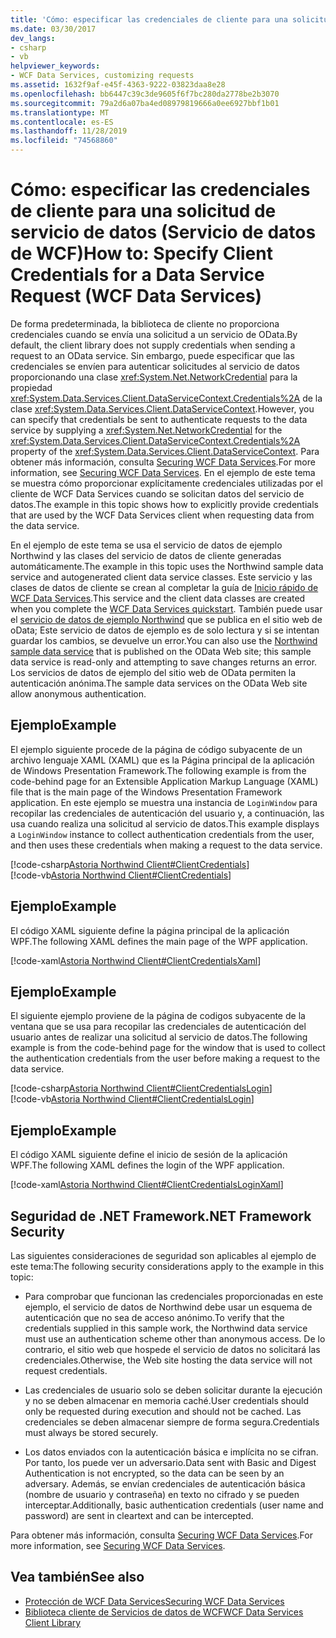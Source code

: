 ```yaml
---
title: 'Cómo: especificar las credenciales de cliente para una solicitud de servicio de datos (Servicio de datos de WCF)'
ms.date: 03/30/2017
dev_langs:
- csharp
- vb
helpviewer_keywords:
- WCF Data Services, customizing requests
ms.assetid: 1632f9af-e45f-4363-9222-03823daa8e28
ms.openlocfilehash: bb6447c39c3de9605f6f7bc280da2778be2b3070
ms.sourcegitcommit: 79a2d6a07ba4ed08979819666a0ee6927bbf1b01
ms.translationtype: MT
ms.contentlocale: es-ES
ms.lasthandoff: 11/28/2019
ms.locfileid: "74568860"
---
```

# <a name="how-to-specify-client-credentials-for-a-data-service-request-wcf-data-services"></a><span data-ttu-id="e7a9e-102">Cómo: especificar las credenciales de cliente para una solicitud de servicio de datos (Servicio de datos de WCF)</span><span class="sxs-lookup"><span data-stu-id="e7a9e-102">How to: Specify Client Credentials for a Data Service Request (WCF Data Services)</span></span>
<span data-ttu-id="e7a9e-103">De forma predeterminada, la biblioteca de cliente no proporciona credenciales cuando se envía una solicitud a un servicio de OData.</span><span class="sxs-lookup"><span data-stu-id="e7a9e-103">By default, the client library does not supply credentials when sending a request to an OData service.</span></span> <span data-ttu-id="e7a9e-104">Sin embargo, puede especificar que las credenciales se envíen para autenticar solicitudes al servicio de datos proporcionando una clase <xref:System.Net.NetworkCredential> para la propiedad <xref:System.Data.Services.Client.DataServiceContext.Credentials%2A> de la clase <xref:System.Data.Services.Client.DataServiceContext>.</span><span class="sxs-lookup"><span data-stu-id="e7a9e-104">However, you can specify that credentials be sent to authenticate requests to the data service by supplying a <xref:System.Net.NetworkCredential> for the <xref:System.Data.Services.Client.DataServiceContext.Credentials%2A> property of the <xref:System.Data.Services.Client.DataServiceContext>.</span></span> <span data-ttu-id="e7a9e-105">Para obtener más información, consulta [Securing WCF Data Services](securing-wcf-data-services.md).</span><span class="sxs-lookup"><span data-stu-id="e7a9e-105">For more information, see [Securing WCF Data Services](securing-wcf-data-services.md).</span></span> <span data-ttu-id="e7a9e-106">En el ejemplo de este tema se muestra cómo proporcionar explícitamente credenciales utilizadas por el cliente de WCF Data Services cuando se solicitan datos del servicio de datos.</span><span class="sxs-lookup"><span data-stu-id="e7a9e-106">The example in this topic shows how to explicitly provide credentials that are used by the WCF Data Services client when requesting data from the data service.</span></span>  
  
 <span data-ttu-id="e7a9e-107">En el ejemplo de este tema se usa el servicio de datos de ejemplo Northwind y las clases del servicio de datos de cliente generadas automáticamente.</span><span class="sxs-lookup"><span data-stu-id="e7a9e-107">The example in this topic uses the Northwind sample data service and autogenerated client data service classes.</span></span> <span data-ttu-id="e7a9e-108">Este servicio y las clases de datos de cliente se crean al completar la guía de [Inicio rápido de WCF Data Services](quickstart-wcf-data-services.md).</span><span class="sxs-lookup"><span data-stu-id="e7a9e-108">This service and the client data classes are created when you complete the [WCF Data Services quickstart](quickstart-wcf-data-services.md).</span></span> <span data-ttu-id="e7a9e-109">También puede usar el [servicio de datos de ejemplo Northwind](https://go.microsoft.com/fwlink/?LinkId=187426) que se publica en el sitio web de oData; Este servicio de datos de ejemplo es de solo lectura y si se intentan guardar los cambios, se devuelve un error.</span><span class="sxs-lookup"><span data-stu-id="e7a9e-109">You can also use the [Northwind sample data service](https://go.microsoft.com/fwlink/?LinkId=187426) that is published on the OData Web site; this sample data service is read-only and attempting to save changes returns an error.</span></span> <span data-ttu-id="e7a9e-110">Los servicios de datos de ejemplo del sitio web de OData permiten la autenticación anónima.</span><span class="sxs-lookup"><span data-stu-id="e7a9e-110">The sample data services on the OData Web site allow anonymous authentication.</span></span>  
  
## <a name="example"></a><span data-ttu-id="e7a9e-111">Ejemplo</span><span class="sxs-lookup"><span data-stu-id="e7a9e-111">Example</span></span>  
 <span data-ttu-id="e7a9e-112">El ejemplo siguiente procede de la página de código subyacente de un archivo lenguaje XAML (XAML) que es la Página principal de la aplicación de Windows Presentation Framework.</span><span class="sxs-lookup"><span data-stu-id="e7a9e-112">The following example is from the code-behind page for an Extensible Application Markup Language (XAML) file that is the main page of the Windows Presentation Framework application.</span></span> <span data-ttu-id="e7a9e-113">En este ejemplo se muestra una instancia de `LoginWindow` para recopilar las credenciales de autenticación del usuario y, a continuación, las usa cuando realiza una solicitud al servicio de datos.</span><span class="sxs-lookup"><span data-stu-id="e7a9e-113">This example displays a `LoginWindow` instance to collect authentication credentials from the user, and then uses these credentials when making a request to the data service.</span></span>  
  
 [!code-csharp[Astoria Northwind Client#ClientCredentials](../../../../samples/snippets/csharp/VS_Snippets_Misc/astoria_northwind_client/cs/clientcredentials.xaml.cs#clientcredentials)]  
 [!code-vb[Astoria Northwind Client#ClientCredentials](../../../../samples/snippets/visualbasic/VS_Snippets_Misc/astoria_northwind_client/vb/clientcredentials.xaml.vb#clientcredentials)]
  
## <a name="example"></a><span data-ttu-id="e7a9e-114">Ejemplo</span><span class="sxs-lookup"><span data-stu-id="e7a9e-114">Example</span></span>  
 <span data-ttu-id="e7a9e-115">El código XAML siguiente define la página principal de la aplicación WPF.</span><span class="sxs-lookup"><span data-stu-id="e7a9e-115">The following XAML defines the main page of the WPF application.</span></span>  
  
 [!code-xaml[Astoria Northwind Client#ClientCredentialsXaml](../../../../samples/snippets/csharp/VS_Snippets_Misc/astoria_northwind_client/cs/clientcredentials.xaml#clientcredentialsxaml)]  
  
## <a name="example"></a><span data-ttu-id="e7a9e-116">Ejemplo</span><span class="sxs-lookup"><span data-stu-id="e7a9e-116">Example</span></span>  
 <span data-ttu-id="e7a9e-117">El siguiente ejemplo proviene de la página de codigos subyacente de la ventana que se usa para recopilar las credenciales de autenticación del usuario antes de realizar una solicitud al servicio de datos.</span><span class="sxs-lookup"><span data-stu-id="e7a9e-117">The following example is from the code-behind page for the window that is used to collect the authentication credentials from the user before making a request to the data service.</span></span>  
  
 [!code-csharp[Astoria Northwind Client#ClientCredentialsLogin](../../../../samples/snippets/csharp/VS_Snippets_Misc/astoria_northwind_client/cs/clientcredentialslogin.xaml.cs#clientcredentialslogin)]  
 [!code-vb[Astoria Northwind Client#ClientCredentialsLogin](../../../../samples/snippets/visualbasic/VS_Snippets_Misc/astoria_northwind_client/vb/clientcredentialslogin.xaml.vb#clientcredentialslogin)]
  
## <a name="example"></a><span data-ttu-id="e7a9e-118">Ejemplo</span><span class="sxs-lookup"><span data-stu-id="e7a9e-118">Example</span></span>  
 <span data-ttu-id="e7a9e-119">El código XAML siguiente define el inicio de sesión de la aplicación WPF.</span><span class="sxs-lookup"><span data-stu-id="e7a9e-119">The following XAML defines the login of the WPF application.</span></span>  
  
 [!code-xaml[Astoria Northwind Client#ClientCredentialsLoginXaml](../../../../samples/snippets/csharp/VS_Snippets_Misc/astoria_northwind_client/cs/clientcredentialslogin.xaml#clientcredentialsloginxaml)]  
  
## <a name="net-framework-security"></a><span data-ttu-id="e7a9e-120">Seguridad de .NET Framework</span><span class="sxs-lookup"><span data-stu-id="e7a9e-120">.NET Framework Security</span></span>  
 <span data-ttu-id="e7a9e-121">Las siguientes consideraciones de seguridad son aplicables al ejemplo de este tema:</span><span class="sxs-lookup"><span data-stu-id="e7a9e-121">The following security considerations apply to the example in this topic:</span></span>  
  
- <span data-ttu-id="e7a9e-122">Para comprobar que funcionan las credenciales proporcionadas en este ejemplo, el servicio de datos de Northwind debe usar un esquema de autenticación que no sea de acceso anónimo.</span><span class="sxs-lookup"><span data-stu-id="e7a9e-122">To verify that the credentials supplied in this sample work, the Northwind data service must use an authentication scheme other than anonymous access.</span></span> <span data-ttu-id="e7a9e-123">De lo contrario, el sitio web que hospede el servicio de datos no solicitará las credenciales.</span><span class="sxs-lookup"><span data-stu-id="e7a9e-123">Otherwise, the Web site hosting the data service will not request credentials.</span></span>  
  
- <span data-ttu-id="e7a9e-124">Las credenciales de usuario solo se deben solicitar durante la ejecución y no se deben almacenar en memoria caché.</span><span class="sxs-lookup"><span data-stu-id="e7a9e-124">User credentials should only be requested during execution and should not be cached.</span></span> <span data-ttu-id="e7a9e-125">Las credenciales se deben almacenar siempre de forma segura.</span><span class="sxs-lookup"><span data-stu-id="e7a9e-125">Credentials must always be stored securely.</span></span>  
  
- <span data-ttu-id="e7a9e-126">Los datos enviados con la autenticación básica e implícita no se cifran. Por tanto, los puede ver un adversario.</span><span class="sxs-lookup"><span data-stu-id="e7a9e-126">Data sent with Basic and Digest Authentication is not encrypted, so the data can be seen by an adversary.</span></span> <span data-ttu-id="e7a9e-127">Además, se envían credenciales de autenticación básica (nombre de usuario y contraseña) en texto no cifrado y se pueden interceptar.</span><span class="sxs-lookup"><span data-stu-id="e7a9e-127">Additionally, basic authentication credentials (user name and password) are sent in cleartext and can be intercepted.</span></span>  
  
 <span data-ttu-id="e7a9e-128">Para obtener más información, consulta [Securing WCF Data Services](securing-wcf-data-services.md).</span><span class="sxs-lookup"><span data-stu-id="e7a9e-128">For more information, see [Securing WCF Data Services](securing-wcf-data-services.md).</span></span>  
  
## <a name="see-also"></a><span data-ttu-id="e7a9e-129">Vea también</span><span class="sxs-lookup"><span data-stu-id="e7a9e-129">See also</span></span>

- [<span data-ttu-id="e7a9e-130">Protección de WCF Data Services</span><span class="sxs-lookup"><span data-stu-id="e7a9e-130">Securing WCF Data Services</span></span>](securing-wcf-data-services.md)
- [<span data-ttu-id="e7a9e-131">Biblioteca cliente de Servicios de datos de WCF</span><span class="sxs-lookup"><span data-stu-id="e7a9e-131">WCF Data Services Client Library</span></span>](wcf-data-services-client-library.md)
